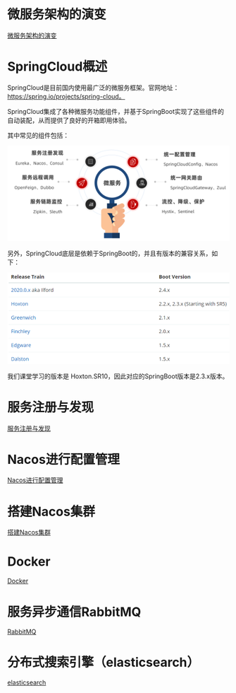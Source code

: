 # 微服务架构的演变

[微服务架构的演变](.\微服务架构的演变)



# SpringCloud概述

SpringCloud是目前国内使用最广泛的微服务框架。官网地址：https://spring.io/projects/spring-cloud。

SpringCloud集成了各种微服务功能组件，并基于SpringBoot实现了这些组件的自动装配，从而提供了良好的开箱即用体验。

其中常见的组件包括：

![image-20210713204155887](Spring%20Cloud(%E9%BB%91%E9%A9%AC%E7%A8%8B%E5%BA%8F%E5%91%98).assets/image-20210713204155887.png)



另外，SpringCloud底层是依赖于SpringBoot的，并且有版本的兼容关系，如下：

![image-20210713205003790](Spring%20Cloud(%E9%BB%91%E9%A9%AC%E7%A8%8B%E5%BA%8F%E5%91%98).assets/image-20210713205003790.png)

我们课堂学习的版本是 Hoxton.SR10，因此对应的SpringBoot版本是2.3.x版本。



# 服务注册与发现

[服务注册与发现](.\服务注册与发现)



# Nacos进行配置管理

[Nacos进行配置管理](.\Nacos进行配置管理.md)



# 搭建Nacos集群

[搭建Nacos集群](.\搭建Nacos集群.md)



# Docker

[Docker](.\Docker.md)



# 服务异步通信RabbitMQ

[RabbitMQ](RabbitMQ.md)



# 分布式搜索引擎（elasticsearch）

[elasticsearch](分布式搜索引擎elasticsearch.md)
